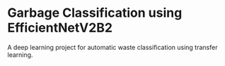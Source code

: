 # Garbage Classification using EfficientNetV2B2

A deep learning project for automatic waste classification using transfer learning.
